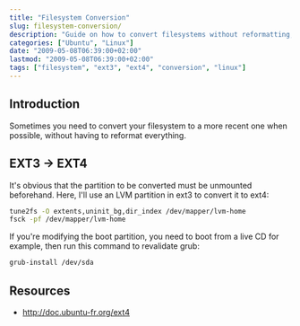 ```yaml
---
title: "Filesystem Conversion"
slug: filesystem-conversion/
description: "Guide on how to convert filesystems without reformatting, focusing on converting from ext3 to ext4."
categories: ["Ubuntu", "Linux"]
date: "2009-05-08T06:39:00+02:00"
lastmod: "2009-05-08T06:39:00+02:00"
tags: ["filesystem", "ext3", "ext4", "conversion", "linux"]
---
```


## Introduction

Sometimes you need to convert your filesystem to a more recent one when possible, without having to reformat everything.

## EXT3 -> EXT4

It's obvious that the partition to be converted must be unmounted beforehand. Here, I'll use an LVM partition in ext3 to convert it to ext4:

```bash
tune2fs -O extents,uninit_bg,dir_index /dev/mapper/lvm-home
fsck -pf /dev/mapper/lvm-home
```

If you're modifying the boot partition, you need to boot from a live CD for example, then run this command to revalidate grub:

```bash
grub-install /dev/sda
```

## Resources
- http://doc.ubuntu-fr.org/ext4
